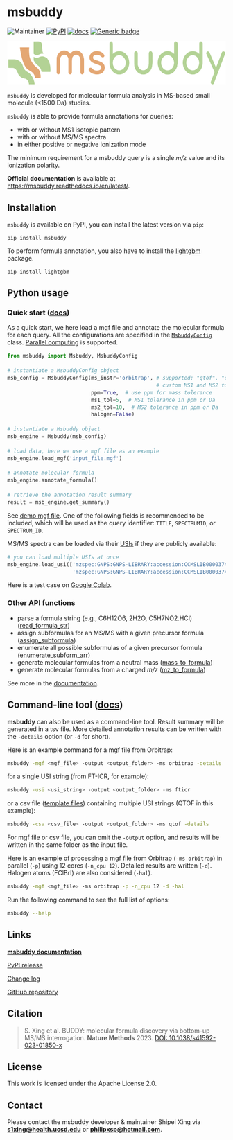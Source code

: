 # msbuddy
![Maintainer](https://img.shields.io/badge/maintainer-Shipei_Xing-blue)
[![PyPI](https://img.shields.io/pypi/v/msbuddy?color=green)](https://pypi.org/project/msbuddy/)
[![docs](https://readthedocs.org/projects/msbuddy/badge/?version=latest)](https://msbuddy.readthedocs.io/en/latest/?badge=latest)
[![Generic badge](https://img.shields.io/badge/msbuddy-mass_spec_tools-<COLOR>.svg)](https://github.com/Philipbear/msbuddy)

<p align="center">
  <img src="https://github.com/Philipbear/msbuddy/blob/main/logo/logo.svg" alt="Sample Image" height="100"/>
</p>


`msbuddy` is developed for molecular formula analysis in MS-based small molecule (<1500 Da) studies.

`msbuddy` is able to provide formula annotations for queries:
  * with or without MS1 isotopic pattern 
  * with or without MS/MS spectra
  * in either positive or negative ionization mode

The minimum requirement for a msbuddy query is a single _m/z_ value and its ionization polarity.

**Official documentation**  is available at https://msbuddy.readthedocs.io/en/latest/.



## Installation
`msbuddy` is available on PyPI, you can install the latest version via `pip`:
```commandline
pip install msbuddy
```
To perform formula annotation, you also have to install the [lightgbm](https://github.com/microsoft/LightGBM/tree/master/python-package) package.
```commandline
pip install lightgbm
```

## Python usage 

### Quick start ([docs](https://msbuddy.readthedocs.io/en/latest/quickstart.html))
As a quick start, we here load a mgf file and annotate the molecular formula for each query.
All the configurations are specified in the [`MsbuddyConfig`](https://msbuddy.readthedocs.io/en/latest/pyapi.html#msbuddy.MsbuddyConfig) class.
[Parallel computing](https://msbuddy.readthedocs.io/en/latest/quickstart.html) is supported.

```python
from msbuddy import Msbuddy, MsbuddyConfig

# instantiate a MsbuddyConfig object
msb_config = MsbuddyConfig(ms_instr='orbitrap', # supported: "qtof", "orbitrap", "fticr" or None
                                                # custom MS1 and MS2 tolerance will be used if None
                           ppm=True,  # use ppm for mass tolerance
                           ms1_tol=5,  # MS1 tolerance in ppm or Da
                           ms2_tol=10,  # MS2 tolerance in ppm or Da
                           halogen=False)

# instantiate a Msbuddy object
msb_engine = Msbuddy(msb_config)

# load data, here we use a mgf file as an example
msb_engine.load_mgf('input_file.mgf')

# annotate molecular formula
msb_engine.annotate_formula()

# retrieve the annotation result summary
result = msb_engine.get_summary()
```
See [demo mgf file](https://github.com/Philipbear/msbuddy/tree/main/demo).
One of the following fields is recommended to be included, which will be used as the query identifier: `TITLE`, `SPECTRUMID`, or `SPECTRUM_ID`.


MS/MS spectra can be loaded via their [USIs](https://www.biorxiv.org/content/10.1101/2020.05.09.086066v2) if they are publicly available:
```python
# you can load multiple USIs at once
msb_engine.load_usi(['mzspec:GNPS:GNPS-LIBRARY:accession:CCMSLIB00003740036',
                     'mzspec:GNPS:GNPS-LIBRARY:accession:CCMSLIB00003740037'])
```

Here is a test case on [Google Colab](https://colab.research.google.com/drive/1jFnuzSssxMJtd29lrQwPOBs-qUzmKAic?usp=sharing).

### Other API functions
- parse a formula string (e.g., C6H12O6, 2H2O, C5H7NO2.HCl) ([read_formula_str](https://msbuddy.readthedocs.io/en/latest/pyapi.html#read_formula_str))
- assign subformulas for an MS/MS with a given precursor formula ([assign_subformula](https://msbuddy.readthedocs.io/en/latest/pyapi.html#assign_subformula))
- enumerate all possible subformulas of a given precursor formula ([enumerate_subform_arr](https://msbuddy.readthedocs.io/en/latest/pyapi.html#enumerate_subform_arr))
- generate molecular formulas from a neutral mass ([mass_to_formula](https://msbuddy.readthedocs.io/en/latest/pyapi.html#mass_to_formula))
- generate molecular formulas from a charged _m/z_ ([mz_to_formula](https://msbuddy.readthedocs.io/en/latest/pyapi.html#mz_to_formula))

See more in the [documentation](https://msbuddy.readthedocs.io/en/latest/pyapi.html).

## Command-line tool ([docs](https://msbuddy.readthedocs.io/en/latest/cmdapi.html))

**msbuddy** can also be used as a command-line tool.
Result summary will be generated in a tsv file.
More detailed annotation results can be written with the `-details` option (or `-d` for short).

Here is an example command for a mgf file from Orbitrap:
```bash
msbuddy -mgf <mgf_file> -output <output_folder> -ms orbitrap -details
```
for a single USI string (from FT-ICR, for example):
```bash
msbuddy -usi <usi_string> -output <output_folder> -ms fticr
```
or a csv file ([template files](https://github.com/Philipbear/msbuddy/tree/main/demo)) containing multiple USI strings (QTOF in this example):
```bash
msbuddy -csv <csv_file> -output <output_folder> -ms qtof -details
```

For mgf file or csv file, you can omit the `-output` option, and results will be written in the same folder as the input file.


Here is an example of processing a mgf file from Orbitrap (`-ms orbitrap`) in parallel (`-p`) using 12 cores (`-n_cpu 12`). Detailed results are written (`-d`).
Halogen atoms (FClBrI) are also considered (`-hal`).
```bash
msbuddy -mgf <mgf_file> -ms orbitrap -p -n_cpu 12 -d -hal
```

Run the following command to see the full list of options:
```bash
msbuddy --help
```

## Links
[**msbuddy documentation**](https://msbuddy.readthedocs.io/en/latest/)

[PyPI release](https://pypi.org/project/msbuddy/)

[Change log](https://github.com/Philipbear/msbuddy/blob/main/changelog.md)

[GitHub repository](https://github.com/Philipbear/msbuddy)


##  Citation
> S. Xing et al. BUDDY: molecular formula discovery via bottom-up MS/MS interrogation. **Nature Methods** 2023. [DOI: 10.1038/s41592-023-01850-x](https://doi.org/10.1038/s41592-023-01850-x)


## License
This work is licensed under the Apache License 2.0.

## Contact
Please contact the msbuddy developer & maintainer Shipei Xing via **s1xing@health.ucsd.edu** or **philipxsp@hotmail.com**.
